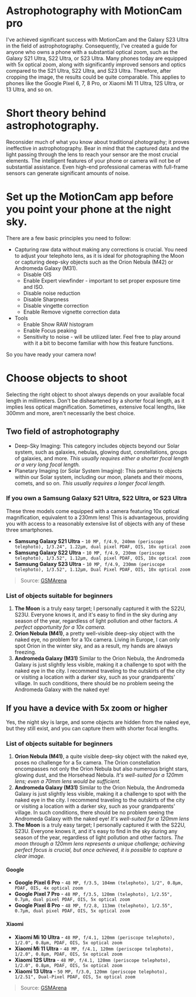 # Astrophotography with MotionCam pro
I've achieved significant success with MotionCam and the Galaxy S23 Ultra in the field of astrophotography. Consequently, I've created a guide for anyone who owns a phone with a substantial optical zoom, such as the Galaxy S21 Ultra, S22 Ultra, or S23 Ultra. Many phones today are equipped with 5x optical zoom, along with significantly improved sensors and optics compared to the S21 Ultra, S22 Ultra, and S23 Ultra. Therefore, after cropping the image, the results could be quite comparable. This applies to phones like the Google Pixel 6, 7, 8 Pro, or Xiaomi Mi 11 Ultra, 12S Ultra, or 13 Ultra, and so on.

# Short theory behind astrophotography.
Reconsider much of what you know about traditional photography; it proves ineffective in astrophotography. Bear in mind that the captured data and the light passing through the lens to reach your sensor are the most crucial elements. The intelligent features of your phone or camera will not be of substantial assistance. Even high-end professional cameras with full-frame sensors can generate significant amounts of noise.

# Set up the MotionCam app before you point your phone at the night sky.
There are a few basic principles you need to follow:
- Capturing raw data without making any corrections is crucial. You need to adjust your telephoto lens, as it is ideal for photographing the Moon or capturing deep-sky objects such as the Orion Nebula (M42) or Andromeda Galaxy (M31).
	+ Disable OIS
	+ Enable Expert viewfinder - important to set proper exposure time and ISO.
 	+ Disable noise reduction
	+ Disable Sharpness
	+ Disable vingette correction
	+ Enable Remove vignette correction data
- Tools
	+ Enable Show RAW histogram
	+ Enable Focus peaking
	+ Sensitivity to noise - will be utilized later. Feel free to play around with it a bit to become familiar with how this feature functions.
	
So you have ready your camera now!

# Choose objects to shoot
Selecting the right object to shoot always depends on your available focal length in millimeters. Don't be disheartened by a shorter focal length, as it implies less optical magnification. Sometimes, extensive focal lengths, like 300mm and more, aren't necessarily the best choice. 

## Two field of astrophotography
- Deep-Sky Imaging: This category includes objects beyond our Solar system, such as galaxies, nebulas, glowing dust, constellations, groups of galaxies, and more. *This usually requires either a shorter focal length or a very long focal length.*
- Planetary Imaging (or Solar System Imaging): This pertains to objects within our Solar system, including our moon, planets and their moons, comets, and so on. *This usually requires a longer focal length.*

### If you own a Samsung Galaxy S21 Ultra, S22 Ultra, or S23 Ultra
These three models come equipped with a camera featuring 10x optical magnification, equivalent to a 230mm lens! This is advantageous, providing you with access to a reasonably extensive list of objects with any of these three smartphones.
- **Samsung Galaxy S21 Ultra** - `10 MP, f/4.9, 240mm (periscope telephoto), 1/3.24", 1.22µm, dual pixel PDAF, OIS, 10x optical zoom`
- **Samsung Galaxy S22 Ultra** - `10 MP, f/4.9, 230mm (periscope telephoto), 1/3.52", 1.12µm, dual pixel PDAF, OIS, 10x optical zoom`
- **Samsung Galaxy S23 Ultra** - `10 MP, f/4.9, 230mm (periscope telephoto), 1/3.52", 1.12µm, Dual Pixel PDAF, OIS, 10x optical zoom`
> Source: [GSMArena](https://www.gsmarena.com/)

### List of objects suitable for beginners
1. **The Moon** is a truly easy target; I personally captured it with the S22U, S23U. Everyone knows it, and it's easy to find in the sky during any season of the year, regardless of light pollution and other factors. *A perfect opportunity for a 10x camera.*
2. **Orion Nebula (M41)**, a pretty well-visible deep-sky object with the naked eye, no problem for a 10x camera. Living in Europe, I can only spot Orion in the winter sky, and as a result, my hands are always freezing.
3. **Andromeda Galaxy (M31)** Similar to the Orion Nebula, the Andromeda Galaxy is just slightly less visible, making it a challenge to spot with the naked eye in the city. I recommend traveling to the outskirts of the city or visiting a location with a darker sky, such as your grandparents' village. In such conditions, there should be no problem seeing the Andromeda Galaxy with the naked eye!

## If you have a device with 5x zoom or higher
Yes, the night sky is large, and some objects are hidden from the naked eye, but they still exist, and you can capture them with shorter focal lengths.

### List of objects suitable for beginners
1. **Orion Nebula (M41)**, a quite visible deep-sky object with the naked eye, poses no challenge for a 5x camera. The Orion constellation encompasses not only the Orion Nebula but also numerous bright stars, glowing dust, and the Horsehead Nebula. *It's well-suited for a 120mm lens; even a 70mm lens would be sufficient.*
2. **Andromeda Galaxy (M31)** Similar to the Orion Nebula, the Andromeda Galaxy is just slightly less visible, making it a challenge to spot with the naked eye in the city. I recommend traveling to the outskirts of the city or visiting a location with a darker sky, such as your grandparents' village. In such conditions, there should be no problem seeing the Andromeda Galaxy with the naked eye! *It's well-suited for a 120mm lens*
3. **The Moon** is a truly easy target; I personally captured it with the S22U, S23U. Everyone knows it, and it's easy to find in the sky during any season of the year, regardless of light pollution and other factors. *The moon through a 120mm lens represents a unique challenge; achieving perfect focus is crucial, but once achieved, it is possible to capture a clear image.*

#### Google
- **Google Pixel 6 Pro** - `48 MP, f/3.5, 104mm (telephoto), 1/2", 0.8µm, PDAF, OIS, 4x optical zoom`
- **Google Pixel 7 Pro** - `48 MP, f/3.5, 120mm (telephoto), 1/2.55", 0.7µm, dual pixel PDAF, OIS, 5x optical zoom`
- **Google Pixel 8 Pro** - `48 MP, f/2.8, 113mm (telephoto), 1/2.55", 0.7µm, dual pixel PDAF, OIS, 5x optical zoom`

#### Xiaomi
- **Xiaomi Mi 10 Ultra** - `48 MP, f/4.1, 120mm (periscope telephoto), 1/2.0", 0.8µm, PDAF, OIS, 5x optical zoom`
- **Xiaomi Mi 11 Ultra** - `48 MP, f/4.1, 120mm (periscope telephoto), 1/2.0", 0.8µm, PDAF, OIS, 5x optical zoom`
- **Xiaomi 12S Ultra** - `48 MP, f/4.1, 120mm (periscope telephoto), 1/2.0", 0.8µm, PDAF, OIS, 5x optical zoom`
- **Xiaomi 13 Ultra** - `50 MP, f/3.0, 120mm (periscope telephoto), 1/2.51", Dual-Pixel PDAF, OIS, 5x optical zoom`
> Source: [GSMArena](https://www.gsmarena.com/)



